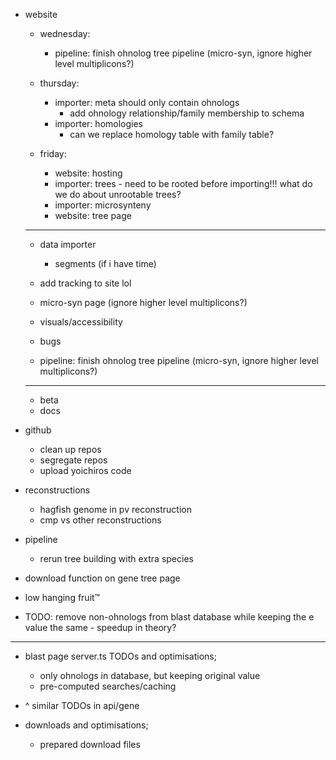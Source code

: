 - website

  - wednesday:

    - pipeline: finish ohnolog tree pipeline (micro-syn, ignore higher level multiplicons?)

  - thursday:

    - importer: meta should only contain ohnologs
      - add ohnology relationship/family membership to schema
    - importer: homologies
      - can we replace homology table with family table?

  - friday:

    - website: hosting
    - importer: trees - need to be rooted before importing!!! what do we do about unrootable trees?
    - importer: microsynteny
    - website: tree page

  ***

  - data importer

    - segments (if i have time)

  - add tracking to site lol

  - micro-syn page (ignore higher level multiplicons?)
  - visuals/accessibility
  - bugs

  - pipeline: finish ohnolog tree pipeline (micro-syn, ignore higher level multiplicons?)

  ***

  - beta
  - docs

- github

  - clean up repos
  - segregate repos
  - upload yoichiros code

- reconstructions

  - hagfish genome in pv reconstruction
  - cmp vs other reconstructions

- pipeline

  - rerun tree building with extra species

- download function on gene tree page

- low hanging fruit:tm:

- TODO: remove non-ohnologs from blast database while keeping the e value the same - speedup in theory?

---

- blast page server.ts TODOs and optimisations;

  - only ohnologs in database, but keeping original value
  - pre-computed searches/caching

- ^ similar TODOs in api/gene

- downloads and optimisations;
  - prepared download files
